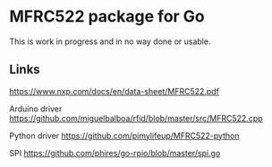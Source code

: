 # MFRC522 package for Go

This is work in progress and in no way done or usable.


## Links

https://www.nxp.com/docs/en/data-sheet/MFRC522.pdf

Arduino driver https://github.com/miguelbalboa/rfid/blob/master/src/MFRC522.cpp

Python driver https://github.com/pimylifeup/MFRC522-python

SPI https://github.com/phires/go-rpio/blob/master/spi.go